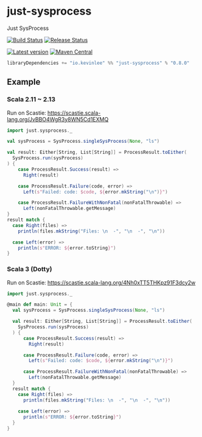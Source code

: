 # just-sysprocess

Just SysProcess

[![Build Status](https://github.com/Kevin-Lee/just-sysprocess/workflows/Build-All/badge.svg)](https://github.com/Kevin-Lee/just-sysprocess/actions?workflow=Build-All)
[![Release Status](https://github.com/Kevin-Lee/just-sysprocess/workflows/Release/badge.svg)](https://github.com/Kevin-Lee/just-sysprocess/actions?workflow=Release)

[![Latest version](https://index.scala-lang.org/kevin-lee/just-sysprocess/latest.svg)](https://index.scala-lang.org/kevin-lee/just-sysprocess)
[![Maven Central](https://maven-badges.herokuapp.com/maven-central/io.kevinlee/just-sysprocess_2.13/badge.svg)](https://search.maven.org/artifact/io.kevinlee/just-sysprocess_2.13)


```scala
libraryDependencies += "io.kevinlee" %% "just-sysprocess" % "0.8.0"
```

## Example

### Scala 2.11 ~ 2.13
Run on Scastie: https://scastie.scala-lang.org/JvBBO4WgR3y8WN5Cd1EXMQ
```scala
import just.sysprocess._

val sysProcess = SysProcess.singleSysProcess(None, "ls")

val result: Either[String, List[String]] = ProcessResult.toEither(
  SysProcess.run(sysProcess)
) {
    case ProcessResult.Success(result) =>
      Right(result)

    case ProcessResult.Failure(code, error) =>
      Left(s"Failed: code: $code, ${error.mkString("\n")}")

    case ProcessResult.FailureWithNonFatal(nonFatalThrowable) =>
      Left(nonFatalThrowable.getMessage)
}
result match {
  case Right(files) =>
    println(files.mkString("Files: \n  -", "\n  -", "\n"))

  case Left(error) =>
    println(s"ERROR: ${error.toString}")
}
```

### Scala 3 (Dotty) 
Run on Scastie: https://scastie.scala-lang.org/4Nh0xTT5THKpz91F3dcy2w

```scala
import just.sysprocess._

@main def main: Unit = {
  val sysProcess = SysProcess.singleSysProcess(None, "ls")

  val result: Either[String, List[String]] = ProcessResult.toEither(
    SysProcess.run(sysProcess)
  ) {
      case ProcessResult.Success(result) =>
        Right(result)

      case ProcessResult.Failure(code, error) =>
        Left(s"Failed: code: $code, ${error.mkString("\n")}")

      case ProcessResult.FailureWithNonFatal(nonFatalThrowable) =>
        Left(nonFatalThrowable.getMessage)
  }
  result match {
    case Right(files) =>
      println(files.mkString("Files: \n  -", "\n  -", "\n"))
    
    case Left(error) =>
      println(s"ERROR: ${error.toString}")
  }
}
```
